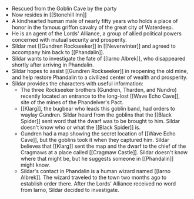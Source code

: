 - Rescued from the Goblin Cave by the party
- Now resides in [[Stonehill Inn]]
- A kindhearted human male of nearly fifty years who holds a place of honor in the famous griffon cavalry of the great city of Waterdeep.
- He is an agent of the Lords' Alliance, a group of allied political powers concerned with mutual security and prosperity.
- Sildar met [[Gundren Rockseeker]] in [[Neverwinter]] and agreed to accompany him back to [[Phandalin]].
- Sildar wants to investigate the fate of [[Iarno Albrek]], who disappeared shortly after arriving in Phandalin.
- Sildar hopes to assist [[Gundren Rockseeker]] in reopening the old mine, and help restore Phandalin to a civilized center of wealth and prosperity.
- Sildar provides the characters with useful information:
    - The three Rockseeker brothers (Gundren, Tharden, and Nundro) recently located an entrance to the long-lost [[Wave Echo Cave]], site of the mines of the Phandelver's Pact.
    - [[Klarg]], the bugbear who leads this goblin band, had orders to waylay Gundren. Sildar heard from the goblins that the [[Black Spider]] sent word that the dwarf was to be brought to him. Sildar doesn't know who or what the [[Black Spider]] is.
    - Gundren had a map showing the secret location of [[Wave Echo Cave]], but the goblins took it when they captured him. Sildar believes that [[Klarg]] sent the map and the dwarf to the chief of the Cragmaws at a place called [[Cragmaw Castle]]. Sildar doesn't know where that might be, but he suggests someone in [[Phandalin]] might know.
    - Sildar's contact in Phandalin is a human wizard named [[Iarno Albrek]]. The wizard traveled to the town two months ago to establish order there. After the Lords' Alliance received no word from Iarno, Sildar decided to investigate.
